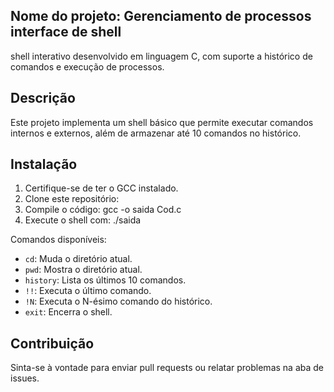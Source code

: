 ## Nome do projeto: Gerenciamento de processos interface de shell

 shell interativo desenvolvido em linguagem C, com suporte a histórico de comandos e execução de processos.

## Descrição
Este projeto implementa um shell básico que permite executar comandos internos e externos, além de armazenar até 10 comandos no histórico.

## Instalação
1. Certifique-se de ter o GCC instalado.
2. Clone este repositório:
3. Compile o código: gcc -o saida Cod.c
4. Execute o shell com: ./saida

Comandos disponíveis:
- `cd`: Muda o diretório atual.
- `pwd`: Mostra o diretório atual.
- `history`: Lista os últimos 10 comandos.
- `!!`: Executa o último comando.
- `!N`: Executa o N-ésimo comando do histórico.
- `exit`: Encerra o shell.

## Contribuição
Sinta-se à vontade para enviar pull requests ou relatar problemas na aba de issues.






